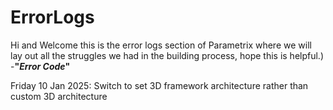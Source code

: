# ErrorLogs

Hi and Welcome this is the error logs section of Parametrix where we will lay out all the struggles we had in the building process, hope this is helpful.) -**"*Error Code*"**


Friday 10 Jan 2025: Switch to set 3D framework architecture rather than custom 3D architecture
